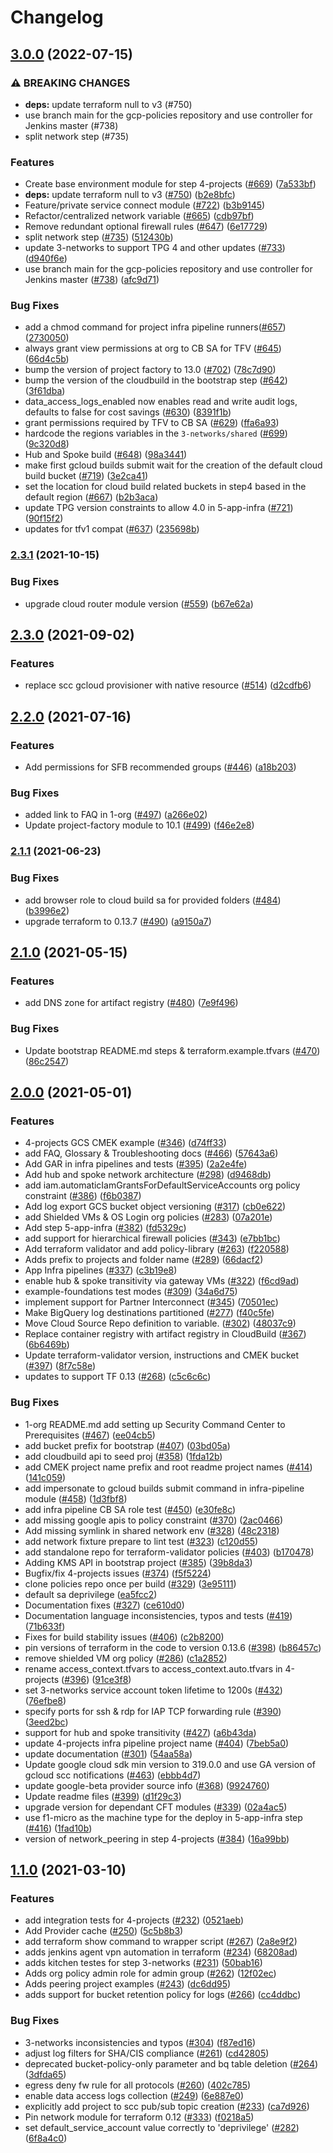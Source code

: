 # Changelog

## [3.0.0](https://github.com/terraform-google-modules/terraform-example-foundation/compare/v2.3.1...v3.0.0) (2022-07-15)


### ⚠ BREAKING CHANGES

* **deps:** update terraform null to v3 (#750)
* use branch main for the gcp-policies repository and use controller for Jenkins master (#738)
* split network step (#735)

### Features

* Create base environment module for step 4-projects ([#669](https://github.com/terraform-google-modules/terraform-example-foundation/issues/669)) ([7a533bf](https://github.com/terraform-google-modules/terraform-example-foundation/commit/7a533bf0f41bb2e6681c4c58267eb2cce795206c))
* **deps:** update terraform null to v3 ([#750](https://github.com/terraform-google-modules/terraform-example-foundation/issues/750)) ([b2e8bfc](https://github.com/terraform-google-modules/terraform-example-foundation/commit/b2e8bfc0f1ce846ebf9ae9fcfd9993447f3f9fe0))
* Feature/private service connect module ([#722](https://github.com/terraform-google-modules/terraform-example-foundation/issues/722)) ([b3b9145](https://github.com/terraform-google-modules/terraform-example-foundation/commit/b3b9145d1bae356ba01d33d66df55efd9b6e59c0))
* Refactor/centralized network variable ([#665](https://github.com/terraform-google-modules/terraform-example-foundation/issues/665)) ([cdb97bf](https://github.com/terraform-google-modules/terraform-example-foundation/commit/cdb97bf306c316d4dea71d12f41b88bb02a9f92d))
* Remove redundant optional firewall rules ([#647](https://github.com/terraform-google-modules/terraform-example-foundation/issues/647)) ([6e17729](https://github.com/terraform-google-modules/terraform-example-foundation/commit/6e1772942f08e6cafa9c167f6eff6e9ee8434a25))
* split network step ([#735](https://github.com/terraform-google-modules/terraform-example-foundation/issues/735)) ([512430b](https://github.com/terraform-google-modules/terraform-example-foundation/commit/512430b1982d89834d9c05a8fab1536ead39f3a7))
* update 3-networks to support TPG 4 and other updates ([#733](https://github.com/terraform-google-modules/terraform-example-foundation/issues/733)) ([d940f6e](https://github.com/terraform-google-modules/terraform-example-foundation/commit/d940f6e3401ad3f19987acf56ba70b086bb2a855))
* use branch main for the gcp-policies repository and use controller for Jenkins master ([#738](https://github.com/terraform-google-modules/terraform-example-foundation/issues/738)) ([afc9d71](https://github.com/terraform-google-modules/terraform-example-foundation/commit/afc9d71869674ef85475ec9fefb4961a9d137394))


### Bug Fixes

* add a chmod command for project infra pipeline runners([#657](https://github.com/terraform-google-modules/terraform-example-foundation/issues/657)) ([2730050](https://github.com/terraform-google-modules/terraform-example-foundation/commit/2730050a8ce69e125cc4b2e6d03934d7b34d7a10))
* always grant view permissions at org to CB SA for TFV ([#645](https://github.com/terraform-google-modules/terraform-example-foundation/issues/645)) ([66d4c5b](https://github.com/terraform-google-modules/terraform-example-foundation/commit/66d4c5b3332571f416c06041701a29c5dc82857e))
* bump the version of project factory to 13.0 ([#702](https://github.com/terraform-google-modules/terraform-example-foundation/issues/702)) ([78c7d90](https://github.com/terraform-google-modules/terraform-example-foundation/commit/78c7d906021327f415ed9ca6ed35964a0e28a4cb))
* bump the version of the cloudbuild in the bootstrap step ([#642](https://github.com/terraform-google-modules/terraform-example-foundation/issues/642)) ([3f61dba](https://github.com/terraform-google-modules/terraform-example-foundation/commit/3f61dbaab143d5ca2fdaebb53bb4f858ac4218a8))
* data_access_logs_enabled now enables read and write audit logs, defaults to false for cost savings ([#630](https://github.com/terraform-google-modules/terraform-example-foundation/issues/630)) ([8391f1b](https://github.com/terraform-google-modules/terraform-example-foundation/commit/8391f1bd4322fec04fda7509b537c5f66cddbbd9))
* grant permissions required by TFV to CB SA ([#629](https://github.com/terraform-google-modules/terraform-example-foundation/issues/629)) ([ffa6a93](https://github.com/terraform-google-modules/terraform-example-foundation/commit/ffa6a93582bdf242bf273a2ff2e984cf6149bb89))
* hardcode the regions variables in the `3-networks/shared` ([#699](https://github.com/terraform-google-modules/terraform-example-foundation/issues/699)) ([9c320d8](https://github.com/terraform-google-modules/terraform-example-foundation/commit/9c320d8326c9dcd0799093a985fdb0fc2fe7cf04))
* Hub and Spoke build ([#648](https://github.com/terraform-google-modules/terraform-example-foundation/issues/648)) ([98a3441](https://github.com/terraform-google-modules/terraform-example-foundation/commit/98a344146a4852d54aa0ca1302639166a3e2392f))
* make first gcloud builds submit wait for the creation of the default cloud build bucket ([#719](https://github.com/terraform-google-modules/terraform-example-foundation/issues/719)) ([3e2ca41](https://github.com/terraform-google-modules/terraform-example-foundation/commit/3e2ca413d2fd57c309748109f56008be2503ff9a))
* set the location for cloud build related buckets in step4 based in the default region ([#667](https://github.com/terraform-google-modules/terraform-example-foundation/issues/667)) ([b2b3aca](https://github.com/terraform-google-modules/terraform-example-foundation/commit/b2b3acaaee51942b1f2f90b08c2b79bfc40b4205))
* update TPG version constraints to allow 4.0 in 5-app-infra ([#721](https://github.com/terraform-google-modules/terraform-example-foundation/issues/721)) ([90f15f2](https://github.com/terraform-google-modules/terraform-example-foundation/commit/90f15f28c03f391dc95aaa843f1a5727772bd8e4))
* updates for tfv1 compat ([#637](https://github.com/terraform-google-modules/terraform-example-foundation/issues/637)) ([235698b](https://github.com/terraform-google-modules/terraform-example-foundation/commit/235698b4312e1afa1cdf7268c27eba820543b94f))

### [2.3.1](https://www.github.com/terraform-google-modules/terraform-example-foundation/compare/v2.3.0...v2.3.1) (2021-10-15)


### Bug Fixes

* upgrade cloud router module version ([#559](https://www.github.com/terraform-google-modules/terraform-example-foundation/issues/559)) ([b67e62a](https://www.github.com/terraform-google-modules/terraform-example-foundation/commit/b67e62adf5e7431209a02dc4b70c3d793db5c6eb))

## [2.3.0](https://www.github.com/terraform-google-modules/terraform-example-foundation/compare/v2.2.0...v2.3.0) (2021-09-02)


### Features

* replace scc gcloud provisioner with native resource ([#514](https://www.github.com/terraform-google-modules/terraform-example-foundation/issues/514)) ([d2cdfb6](https://www.github.com/terraform-google-modules/terraform-example-foundation/commit/d2cdfb6855b6b26e18358a7456247e93d8861e6d))

## [2.2.0](https://www.github.com/terraform-google-modules/terraform-example-foundation/compare/v2.1.1...v2.2.0) (2021-07-16)


### Features

* Add permissions for SFB recommended groups ([#446](https://www.github.com/terraform-google-modules/terraform-example-foundation/issues/446)) ([a18b203](https://www.github.com/terraform-google-modules/terraform-example-foundation/commit/a18b2036531d9529778d6a0e6b6c9583a0ec76a2))


### Bug Fixes

* added link to FAQ in 1-org ([#497](https://www.github.com/terraform-google-modules/terraform-example-foundation/issues/497)) ([a266e02](https://www.github.com/terraform-google-modules/terraform-example-foundation/commit/a266e0275604ea4aff87a64c06ed100f070db520))
* Update project-factory module to 10.1 ([#499](https://www.github.com/terraform-google-modules/terraform-example-foundation/issues/499)) ([f46e2e8](https://www.github.com/terraform-google-modules/terraform-example-foundation/commit/f46e2e86d18b847bd08497551b58da4794137e4f))

### [2.1.1](https://www.github.com/terraform-google-modules/terraform-example-foundation/compare/v2.1.0...v2.1.1) (2021-06-23)


### Bug Fixes

* add browser role to cloud build sa for provided folders ([#484](https://www.github.com/terraform-google-modules/terraform-example-foundation/issues/484)) ([b3996e2](https://www.github.com/terraform-google-modules/terraform-example-foundation/commit/b3996e22f3f9f31242a774f99aab360f8467615d))
* upgrade terraform to 0.13.7 ([#490](https://www.github.com/terraform-google-modules/terraform-example-foundation/issues/490)) ([a9150a7](https://www.github.com/terraform-google-modules/terraform-example-foundation/commit/a9150a7356a94a39be20736513a5e87a0cdfee3b))

## [2.1.0](https://www.github.com/terraform-google-modules/terraform-example-foundation/compare/v2.0.0...v2.1.0) (2021-05-15)


### Features

* add DNS zone for artifact registry ([#480](https://www.github.com/terraform-google-modules/terraform-example-foundation/issues/480)) ([7e9f496](https://www.github.com/terraform-google-modules/terraform-example-foundation/commit/7e9f496e49d7a725f338b9b514881d47f84a05dd))


### Bug Fixes

* Update bootstrap README.md steps & terraform.example.tfvars ([#470](https://www.github.com/terraform-google-modules/terraform-example-foundation/issues/470)) ([86c2547](https://www.github.com/terraform-google-modules/terraform-example-foundation/commit/86c254705664f295432915f91b38f9bde9fa2dd0))

## [2.0.0](https://www.github.com/terraform-google-modules/terraform-example-foundation/compare/v1.1.0...v2.0.0) (2021-05-01)


### Features

* 4-projects GCS CMEK example ([#346](https://www.github.com/terraform-google-modules/terraform-example-foundation/issues/346)) ([d74ff33](https://www.github.com/terraform-google-modules/terraform-example-foundation/commit/d74ff33cb4683372c226a5f203ccf82840980494))
* add FAQ, Glossary & Troubleshooting docs ([#466](https://www.github.com/terraform-google-modules/terraform-example-foundation/issues/466)) ([57643a6](https://www.github.com/terraform-google-modules/terraform-example-foundation/commit/57643a6b14c0f118b55608eca3ca13aca692ae0f))
* Add GAR in infra pipelines and tests ([#395](https://www.github.com/terraform-google-modules/terraform-example-foundation/issues/395)) ([2a2e4fe](https://www.github.com/terraform-google-modules/terraform-example-foundation/commit/2a2e4fe6699ab2a4d1172c64532c4199ce5b0c68))
* Add hub and spoke network architecture ([#298](https://www.github.com/terraform-google-modules/terraform-example-foundation/issues/298)) ([d9468db](https://www.github.com/terraform-google-modules/terraform-example-foundation/commit/d9468db6f8eb24db29e21904ab8b4748d19d5e40))
* add iam.automaticIamGrantsForDefaultServiceAccounts org policy constraint ([#386](https://www.github.com/terraform-google-modules/terraform-example-foundation/issues/386)) ([f6b0387](https://www.github.com/terraform-google-modules/terraform-example-foundation/commit/f6b0387bc1af908ae13582cb69bf995773cec4bf))
* Add log export GCS bucket object versioning ([#317](https://www.github.com/terraform-google-modules/terraform-example-foundation/issues/317)) ([cb0e622](https://www.github.com/terraform-google-modules/terraform-example-foundation/commit/cb0e622becb7af6ddf7ef4d40adfe48397246d45))
* add Shielded VMs & OS Login org policies ([#283](https://www.github.com/terraform-google-modules/terraform-example-foundation/issues/283)) ([07a201e](https://www.github.com/terraform-google-modules/terraform-example-foundation/commit/07a201e46f65c3a2587273f19ce438aab8907d12))
* Add step 5-app-infra ([#382](https://www.github.com/terraform-google-modules/terraform-example-foundation/issues/382)) ([fd5329c](https://www.github.com/terraform-google-modules/terraform-example-foundation/commit/fd5329ca1394c6fc1ec6edf33ade44ea83303cd1))
* add support for hierarchical firewall policies ([#343](https://www.github.com/terraform-google-modules/terraform-example-foundation/issues/343)) ([e7bb1bc](https://www.github.com/terraform-google-modules/terraform-example-foundation/commit/e7bb1bc6a565acb02626002712186887e715b0fa))
* Add terraform validator and add policy-library ([#263](https://www.github.com/terraform-google-modules/terraform-example-foundation/issues/263)) ([f220588](https://www.github.com/terraform-google-modules/terraform-example-foundation/commit/f220588412c433ffb150f534ff956913feddfaff))
* Adds prefix to projects and folder name ([#289](https://www.github.com/terraform-google-modules/terraform-example-foundation/issues/289)) ([66dacf2](https://www.github.com/terraform-google-modules/terraform-example-foundation/commit/66dacf23f22e8812211c3c895b31429af7cf74e8))
* App Infra pipelines ([#337](https://www.github.com/terraform-google-modules/terraform-example-foundation/issues/337)) ([c3b19e8](https://www.github.com/terraform-google-modules/terraform-example-foundation/commit/c3b19e81ffbc1533f6ba91b17889abaea2eea89d))
* enable hub & spoke transitivity via gateway VMs ([#322](https://www.github.com/terraform-google-modules/terraform-example-foundation/issues/322)) ([f6cd9ad](https://www.github.com/terraform-google-modules/terraform-example-foundation/commit/f6cd9ad4b63e71ab93a46e10f1584dc4a1c65a93))
* example-foundations test modes ([#309](https://www.github.com/terraform-google-modules/terraform-example-foundation/issues/309)) ([34a6d75](https://www.github.com/terraform-google-modules/terraform-example-foundation/commit/34a6d75546b94cb672003cda4173718e041f720b))
* implement support for Partner Interconnect ([#345](https://www.github.com/terraform-google-modules/terraform-example-foundation/issues/345)) ([70501ec](https://www.github.com/terraform-google-modules/terraform-example-foundation/commit/70501ec7a2f84ebf41b11d8b9fefe5d9d7398698))
* Make BigQuery log destinations partitioned ([#277](https://www.github.com/terraform-google-modules/terraform-example-foundation/issues/277)) ([f40c5fe](https://www.github.com/terraform-google-modules/terraform-example-foundation/commit/f40c5fe40fa39df5d115475df6b89bd71c0042f9))
* Move Cloud Source Repo definition to variable. ([#302](https://www.github.com/terraform-google-modules/terraform-example-foundation/issues/302)) ([48037c9](https://www.github.com/terraform-google-modules/terraform-example-foundation/commit/48037c9ac8d76c62bc35e5e4ba7c20e769746091))
* Replace container registry with artifact registry in CloudBuild ([#367](https://www.github.com/terraform-google-modules/terraform-example-foundation/issues/367)) ([6b6469b](https://www.github.com/terraform-google-modules/terraform-example-foundation/commit/6b6469b8dc21b846a08f51ed2bec54150b5e104c))
* Update terraform-validator version, instructions and CMEK bucket ([#397](https://www.github.com/terraform-google-modules/terraform-example-foundation/issues/397)) ([8f7c58e](https://www.github.com/terraform-google-modules/terraform-example-foundation/commit/8f7c58ef5b3175fb9000fbe227b73f4ffb213c13))
* updates to support TF 0.13 ([#268](https://www.github.com/terraform-google-modules/terraform-example-foundation/issues/268)) ([c5c6c6c](https://www.github.com/terraform-google-modules/terraform-example-foundation/commit/c5c6c6c3e3a66ae1000ec49e2f7e78ed2cd08e3d))


### Bug Fixes

* 1-org README.md add setting up Security Command Center to Prerequisites ([#467](https://www.github.com/terraform-google-modules/terraform-example-foundation/issues/467)) ([ee04cb5](https://www.github.com/terraform-google-modules/terraform-example-foundation/commit/ee04cb5c2f4fc3b96ab7881251cf5c0e565a3a3b))
* add bucket prefix for bootstrap ([#407](https://www.github.com/terraform-google-modules/terraform-example-foundation/issues/407)) ([03bd05a](https://www.github.com/terraform-google-modules/terraform-example-foundation/commit/03bd05a64ed691c035fa99ac28382b251fd997e4))
* add cloudbuild api to seed proj ([#358](https://www.github.com/terraform-google-modules/terraform-example-foundation/issues/358)) ([1fda12b](https://www.github.com/terraform-google-modules/terraform-example-foundation/commit/1fda12bc78902343532fa476ef7755cba7a49010))
* add CMEK project name prefix and root readme project names ([#414](https://www.github.com/terraform-google-modules/terraform-example-foundation/issues/414)) ([141c059](https://www.github.com/terraform-google-modules/terraform-example-foundation/commit/141c059c4ca184a7b23c7c7f69dc22a3e7f8a339))
* add impersonate to gcloud builds submit command in infra-pipeline module ([#458](https://www.github.com/terraform-google-modules/terraform-example-foundation/issues/458)) ([1d3fbf8](https://www.github.com/terraform-google-modules/terraform-example-foundation/commit/1d3fbf82ee7acfa016be31662d79e46e65e45fa1))
* add infra pipeline CB SA role test ([#450](https://www.github.com/terraform-google-modules/terraform-example-foundation/issues/450)) ([e30fe8c](https://www.github.com/terraform-google-modules/terraform-example-foundation/commit/e30fe8cbd267b9f2e5dad9bc8fdb4360880b1cd4))
* add missing google apis to policy constraint ([#370](https://www.github.com/terraform-google-modules/terraform-example-foundation/issues/370)) ([2ac0466](https://www.github.com/terraform-google-modules/terraform-example-foundation/commit/2ac046691abcb3a717122063bbc95b31547c9437))
* Add missing symlink in shared network env ([#328](https://www.github.com/terraform-google-modules/terraform-example-foundation/issues/328)) ([48c2318](https://www.github.com/terraform-google-modules/terraform-example-foundation/commit/48c2318ea64fc8533a45eafddea1196e9975f089))
* add network fixture prepare to lint test ([#323](https://www.github.com/terraform-google-modules/terraform-example-foundation/issues/323)) ([c120d55](https://www.github.com/terraform-google-modules/terraform-example-foundation/commit/c120d555b45ff32fe10b9e5d18aa4f2c6b915885))
* add standalone repo for terraform-validator policies ([#403](https://www.github.com/terraform-google-modules/terraform-example-foundation/issues/403)) ([b170478](https://www.github.com/terraform-google-modules/terraform-example-foundation/commit/b1704781ba4a004de5ba8917feded5361259ce12))
* Adding KMS API in bootstrap project ([#385](https://www.github.com/terraform-google-modules/terraform-example-foundation/issues/385)) ([39b8da3](https://www.github.com/terraform-google-modules/terraform-example-foundation/commit/39b8da37b342a51a2b88f9910b95f11b85512e8f))
* Bugfix/fix 4-projects issues ([#374](https://www.github.com/terraform-google-modules/terraform-example-foundation/issues/374)) ([f5f5224](https://www.github.com/terraform-google-modules/terraform-example-foundation/commit/f5f5224e3d56732e114179429b14dd66837a3a75))
* clone policies repo once per build ([#329](https://www.github.com/terraform-google-modules/terraform-example-foundation/issues/329)) ([3e95111](https://www.github.com/terraform-google-modules/terraform-example-foundation/commit/3e95111e9338bd98cb71c0bc34a263d560b58fb5))
* default sa deprivilege ([ea5fcc2](https://www.github.com/terraform-google-modules/terraform-example-foundation/commit/ea5fcc2f9d5444e2e53332c77fc01fb48996fe2c))
* Documentation fixes ([#327](https://www.github.com/terraform-google-modules/terraform-example-foundation/issues/327)) ([ce610d0](https://www.github.com/terraform-google-modules/terraform-example-foundation/commit/ce610d0c8a71316c5c9f83136e9738e7eb3df933))
* Documentation language inconsistencies, typos and tests ([#419](https://www.github.com/terraform-google-modules/terraform-example-foundation/issues/419)) ([71b633f](https://www.github.com/terraform-google-modules/terraform-example-foundation/commit/71b633fa0f6d09677fbbc7d740ebdc20a3aba126))
* Fixes for build stability issues ([#406](https://www.github.com/terraform-google-modules/terraform-example-foundation/issues/406)) ([c2b8200](https://www.github.com/terraform-google-modules/terraform-example-foundation/commit/c2b8200e49a718febc071d17c40ea6dfe1e49578))
* pin versions of terraform in the code to version 0.13.6 ([#398](https://www.github.com/terraform-google-modules/terraform-example-foundation/issues/398)) ([b86457c](https://www.github.com/terraform-google-modules/terraform-example-foundation/commit/b86457cb6bec978bed6997c73d982204468131b9))
* remove shielded VM org policy ([#286](https://www.github.com/terraform-google-modules/terraform-example-foundation/issues/286)) ([c1a2852](https://www.github.com/terraform-google-modules/terraform-example-foundation/commit/c1a28526c22a05d7d0ef0ca56d3811b45226e760))
* rename access_context.tfvars to access_context.auto.tfvars in 4-projects ([#396](https://www.github.com/terraform-google-modules/terraform-example-foundation/issues/396)) ([91ce3f8](https://www.github.com/terraform-google-modules/terraform-example-foundation/commit/91ce3f8c598138bef7901d70cde645fe11685c36))
* set 3-networks service account token lifetime to 1200s ([#432](https://www.github.com/terraform-google-modules/terraform-example-foundation/issues/432)) ([76efbe8](https://www.github.com/terraform-google-modules/terraform-example-foundation/commit/76efbe85d8eddb801cde91da7eef8028f4900e45))
* specify ports for ssh & rdp for IAP TCP forwarding rule ([#390](https://www.github.com/terraform-google-modules/terraform-example-foundation/issues/390)) ([3eed2bc](https://www.github.com/terraform-google-modules/terraform-example-foundation/commit/3eed2bc96728c4c9239634bfb2294aee8805639a))
* support for hub and spoke transitivity ([#427](https://www.github.com/terraform-google-modules/terraform-example-foundation/issues/427)) ([a6b43da](https://www.github.com/terraform-google-modules/terraform-example-foundation/commit/a6b43da4bb06981fafc38264c840e124ca473fbf))
* update 4-projects infra pipeline project name ([#404](https://www.github.com/terraform-google-modules/terraform-example-foundation/issues/404)) ([7beb5a0](https://www.github.com/terraform-google-modules/terraform-example-foundation/commit/7beb5a0a8e83ba95b39438189819ccdbcc1ab1d3))
* update documentation ([#301](https://www.github.com/terraform-google-modules/terraform-example-foundation/issues/301)) ([54aa58a](https://www.github.com/terraform-google-modules/terraform-example-foundation/commit/54aa58a1eb686f9c52d874b285ba44ab87fb7391))
* Update google cloud sdk min version to 319.0.0 and use GA version of gcloud scc notifications ([#463](https://www.github.com/terraform-google-modules/terraform-example-foundation/issues/463)) ([ebbb4d7](https://www.github.com/terraform-google-modules/terraform-example-foundation/commit/ebbb4d7c41cfc97240e83dc58a3c5299b9c0f2b6))
* update google-beta provider source info ([#368](https://www.github.com/terraform-google-modules/terraform-example-foundation/issues/368)) ([9924760](https://www.github.com/terraform-google-modules/terraform-example-foundation/commit/9924760367c13af6672261eacaaffefa98ec40d2))
* Update readme files ([#399](https://www.github.com/terraform-google-modules/terraform-example-foundation/issues/399)) ([d1f29c3](https://www.github.com/terraform-google-modules/terraform-example-foundation/commit/d1f29c36dd5aced7c80fb5a99c1ea54527d608ab))
* upgrade version for dependant CFT modules ([#339](https://www.github.com/terraform-google-modules/terraform-example-foundation/issues/339)) ([02a4ac5](https://www.github.com/terraform-google-modules/terraform-example-foundation/commit/02a4ac54de04d1fa999a1e2a5b5d8e84e8c8533d))
* use f1-micro as the machine type for the deploy in 5-app-infra step ([#416](https://www.github.com/terraform-google-modules/terraform-example-foundation/issues/416)) ([1fad10b](https://www.github.com/terraform-google-modules/terraform-example-foundation/commit/1fad10b2af93069a7369cd100a3fcf2cddaa6f74))
* version of network_peering in step 4-projects ([#384](https://www.github.com/terraform-google-modules/terraform-example-foundation/issues/384)) ([16a99bb](https://www.github.com/terraform-google-modules/terraform-example-foundation/commit/16a99bb4a00f5ed669ac5f70c5d0972002b51c95))

## [1.1.0](https://www.github.com/terraform-google-modules/terraform-example-foundation/compare/v1.0.0...v1.1.0) (2021-03-10)


### Features

* add integration tests for 4-projects ([#232](https://www.github.com/terraform-google-modules/terraform-example-foundation/issues/232)) ([0521aeb](https://www.github.com/terraform-google-modules/terraform-example-foundation/commit/0521aebc268f47fca732458a55e899ab3c9c27c1))
* Add Provider cache ([#250](https://www.github.com/terraform-google-modules/terraform-example-foundation/issues/250)) ([5c5b8b3](https://www.github.com/terraform-google-modules/terraform-example-foundation/commit/5c5b8b377494751cae70314976420ab04ddc5e55))
* add terraform show command to wrapper script ([#267](https://www.github.com/terraform-google-modules/terraform-example-foundation/issues/267)) ([2a8e9f2](https://www.github.com/terraform-google-modules/terraform-example-foundation/commit/2a8e9f215072f65cb28f919e5e2cdb6d8a4475bc))
* adds jenkins agent vpn automation in terraform ([#234](https://www.github.com/terraform-google-modules/terraform-example-foundation/issues/234)) ([68208ad](https://www.github.com/terraform-google-modules/terraform-example-foundation/commit/68208adee1e15d0bc8dd2aca5bfc260a90a76e8d))
* adds kitchen testes for step 3-networks ([#231](https://www.github.com/terraform-google-modules/terraform-example-foundation/issues/231)) ([50bab16](https://www.github.com/terraform-google-modules/terraform-example-foundation/commit/50bab16be43dbf8066dc711e1e3af2192a788f0a))
* Adds org policy admin role for admin group ([#262](https://www.github.com/terraform-google-modules/terraform-example-foundation/issues/262)) ([12f02ec](https://www.github.com/terraform-google-modules/terraform-example-foundation/commit/12f02ecf91d55ba5b8fe0044a3512ecc13f37031))
* Adds peering project examples ([#243](https://www.github.com/terraform-google-modules/terraform-example-foundation/issues/243)) ([dc6dd95](https://www.github.com/terraform-google-modules/terraform-example-foundation/commit/dc6dd9583ab6822a06fa7448b5434b524b18f0b0))
* adds support for bucket retention policy for logs ([#266](https://www.github.com/terraform-google-modules/terraform-example-foundation/issues/266)) ([cc4ddbc](https://www.github.com/terraform-google-modules/terraform-example-foundation/commit/cc4ddbccdd6a5f1208528c656445adcc0a77f3a7))


### Bug Fixes

* 3-networks inconsistencies and typos ([#304](https://www.github.com/terraform-google-modules/terraform-example-foundation/issues/304)) ([f87ed16](https://www.github.com/terraform-google-modules/terraform-example-foundation/commit/f87ed1661bec7c2d2c75ea091d1cf5db6ac6943a))
* adjust log filters for SHA/CIS compliance ([#261](https://www.github.com/terraform-google-modules/terraform-example-foundation/issues/261)) ([cd42805](https://www.github.com/terraform-google-modules/terraform-example-foundation/commit/cd428055b326d77ff7770460b36bfcc8e656b8d8))
* deprecated bucket-policy-only parameter and bq table deletion ([#264](https://www.github.com/terraform-google-modules/terraform-example-foundation/issues/264)) ([3dfda65](https://www.github.com/terraform-google-modules/terraform-example-foundation/commit/3dfda65cdac22f3d24f5aaa16e46b52408936690))
* egress deny fw rule for all protocols ([#260](https://www.github.com/terraform-google-modules/terraform-example-foundation/issues/260)) ([402c785](https://www.github.com/terraform-google-modules/terraform-example-foundation/commit/402c7851e33ea29b56e74e8a316b8f2fbe1a4d2e))
* enable data access logs collection ([#249](https://www.github.com/terraform-google-modules/terraform-example-foundation/issues/249)) ([6e887e0](https://www.github.com/terraform-google-modules/terraform-example-foundation/commit/6e887e028195eabf7e630b86d529196bd33db1a4))
* explicitly add project to scc pub/sub topic creation ([#233](https://www.github.com/terraform-google-modules/terraform-example-foundation/issues/233)) ([ca7d926](https://www.github.com/terraform-google-modules/terraform-example-foundation/commit/ca7d926869477f33a82bf0a5157ff0b32c6575c2))
* Pin network module for terraform 0.12 ([#333](https://www.github.com/terraform-google-modules/terraform-example-foundation/issues/333)) ([f0218a5](https://www.github.com/terraform-google-modules/terraform-example-foundation/commit/f0218a5a30d230ed2083bc4c465fe799dd417034))
* set default_service_account value correctly to 'deprivilege' ([#282](https://www.github.com/terraform-google-modules/terraform-example-foundation/issues/282)) ([6f8a4c0](https://www.github.com/terraform-google-modules/terraform-example-foundation/commit/6f8a4c0a21aaad66e293e64306414baa924b04d3))
